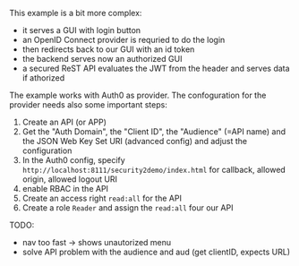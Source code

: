 This example is a bit more complex:
- it serves a GUI with login button
- an OpenID Connect provider is requried to do the login 
- then redirects back to our GUI with an id token 
- the backend serves now an authorized GUI
- a secured ReST API evaluates the JWT from the header and serves data if athorized

The example works with Auth0 as provider. The confoguration for the provider needs also some important steps:

1. Create an API (or APP)
2. Get the "Auth Domain", the "Client ID", the "Audience" (=API name) and the JSON Web Key Set URI (advanced config) and adjust the configuration
3. In the Auth0 config, specify `http://localhost:8111/security2demo/index.html` for callback, allowed origin, allowed logout URI
4. enable RBAC in the API
5. Create an access right `read:all` for the API
6. Create a role `Reader` and assign the `read:all` four our API

TODO: 
- nav too fast -> shows unautorized menu
- solve API problem with the audience and aud (get clientID, expects URL)
